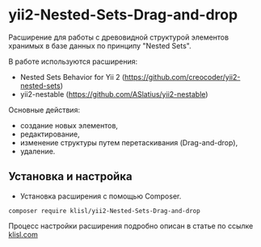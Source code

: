 yii2-Nested-Sets-Drag-and-drop
=================

Расширение для работы с древовидной структурой элементов хранимых в базе данных по принципу "Nested Sets".

В работе используются расширения: 
*	Nested Sets Behavior for Yii 2 (https://github.com/creocoder/yii2-nested-sets)
*	yii2-nestable (https://github.com/ASlatius/yii2-nestable)


Основные действия:

*	создание новых элементов, 
*	редактирование, 
*	изменение структуры путем перетаскивания (Drag-and-drop),
*	удаление.


  
Установка и настройка
------------------
* Установка расширения с помощью Composer.
```
composer require klisl/yii2-Nested-Sets-Drag-and-drop
```

Процесс настройки расширения подробно описан в статье по ссылке
[klisl.com](http://klisl.com/yii2-Nested-Sets-Drag-and-drop.html)  